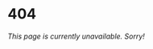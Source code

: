 <h1>404</h1>
<i>This page is currently unavailable. Sorry!</i>

<link rel="shortcut icon" type="image/x-icon" href="./favicon.ico" />
<link rel="apple-touch-icon" sizes="128x128" href="./ati.png" />